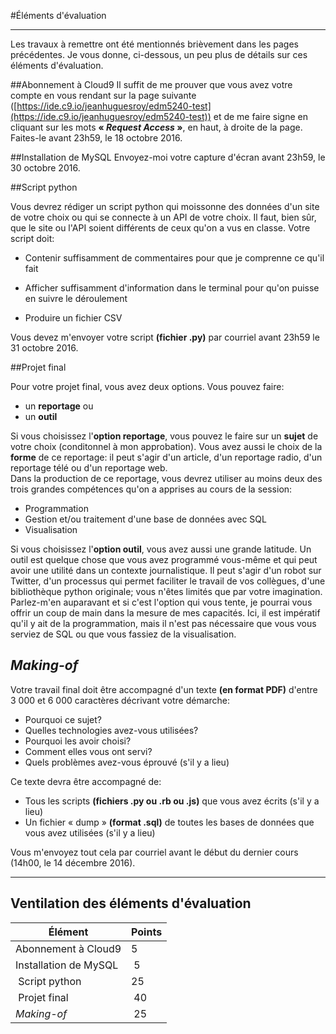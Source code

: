 #Éléments d'évaluation

-----

Les travaux à remettre ont été mentionnés brièvement dans les pages précédentes. Je vous donne, ci-dessous, un peu plus de détails sur ces éléments d'évaluation.

##Abonnement à Cloud9
Il suffit de me prouver que vous avez votre compte en vous rendant sur la page suivante ([https://ide.c9.io/jeanhuguesroy/edm5240-test](https://ide.c9.io/jeanhuguesroy/edm5240-test)) et de me faire signe en cliquant sur les mots **«&nbsp;_Request Access_&nbsp;»**, en haut, à droite de la page. Faites-le avant 23h59, le 18 octobre 2016.

##Installation de MySQL
Envoyez-moi votre capture d'écran avant 23h59, le 30 octobre 2016.

##Script python

Vous devrez rédiger un script python qui moissonne des données d'un site de votre choix ou qui se connecte à un API de votre choix. Il faut, bien sûr, que le site ou l'API soient différents de ceux qu'on a vus en classe. Votre script doit:

- Contenir suffisamment de commentaires pour que je comprenne ce qu'il fait

- Afficher suffisamment d'information dans le terminal pour qu'on puisse en suivre le déroulement

- Produire un fichier CSV

Vous devez m'envoyer votre script **(fichier .py)** par courriel avant 23h59 le 31 octobre 2016.


##Projet final

Pour votre projet final, vous avez deux options. Vous pouvez faire:

- un **reportage** ou
- un **outil**

Si vous choisissez l'**option reportage**, vous pouvez le faire sur un **sujet** de votre choix (conditonnel à mon approbation). Vous avez aussi le choix de la **forme** de ce reportage: il peut s'agir d'un article, d'un reportage radio, d'un reportage télé ou d'un reportage web.<br>
Dans la production de ce reportage, vous devrez utiliser au moins deux des trois grandes compétences qu'on a apprises au cours de la session:

- Programmation
- Gestion et/ou traitement d'une base de données avec SQL
- Visualisation

Si vous choisissez l'**option outil**, vous avez aussi une grande latitude. Un outil est quelque chose que vous avez programmé vous-même et qui peut avoir une utilité dans un contexte journalistique. Il peut s'agir d'un robot sur Twitter, d'un processus qui permet faciliter le travail de vos collègues, d'une bibliothèque python originale; vous n'êtes limités que par votre imagination. Parlez-m'en auparavant et si c'est l'option qui vous tente, je pourrai vous offrir un coup de main dans la mesure de mes capacités. Ici, il est impératif qu'il y ait de la programmation, mais il n'est pas nécessaire que vous vous serviez de SQL ou que vous fassiez de la visualisation.

## *Making-of*

Votre travail final doit être accompagné d'un texte **(en format PDF)** d'entre 3&nbsp;000 et 6&nbsp;000 caractères décrivant votre démarche:

- Pourquoi ce sujet?
- Quelles technologies avez-vous utilisées?
- Pourquoi les avoir choisi?
- Comment elles vous ont servi?
- Quels problèmes avez-vous éprouvé (s'il y a lieu)

Ce texte devra être accompagné de:

- Tous les scripts **(fichiers .py ou .rb ou .js)** que vous avez écrits (s'il y a lieu)
- Un fichier «&nbsp;dump&nbsp;» **(format .sql)** de toutes les bases de données que vous avez utilisées (s'il y a lieu)

Vous m'envoyez tout cela par courriel avant le début du dernier cours (14h00, le 14 décembre 2016).

-----
## Ventilation des éléments d'évaluation

| Élément | Points |
|---|---|
| Abonnement à Cloud9 | 5|
| Installation de MySQL | 5|
| Script python| 25 |
| Projet final| 40|
| *Making-of*| 25|
